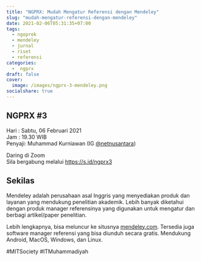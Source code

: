 ```yaml
---
title: "NGPRX: Mudah Mengatur Referensi dengan Mendeley"
slug: "mudah-mengatur-referensi-dengan-mendeley"
date: 2021-02-06T05:31:35+07:00
tags: 
  - ngoprek
  - mendeley
  - jurnal
  - riset
  - referensi
categories:
  -  ngprx
draft: false
cover: 
  image: /images/ngprx-3-mendeley.png
socialshare: true
---
```

NGPRX #3
---

Hari   : Sabtu, 06 Februari 2021   
Jam    : 19.30 WIB   
Penyaji: Muhammad Kurniawan (IG [@netnusantara](https://www.instagram.com/netnusantara/))   

Daring di Zoom   
Sila bergabung melalui <https://s.id/ngprx3>  


## Sekilas
Mendeley adalah perusahaan asal Inggris yang menyediakan produk dan layanan yang mendukung penelitian akademik. Lebih banyak diketahui dengan produk manager referensinya yang digunakan untuk mengatur dan berbagi artikel/paper penelitian.

Lebih lengkapnya, bisa meluncur ke situsnya [mendeley.com](https://www.mendeley.com). Tersedia juga software manager referensi yang bisa diunduh secara gratis. Mendukung Android, MacOS, Windows, dan Linux.


#MITSociety
#ITMuhammadiyah
